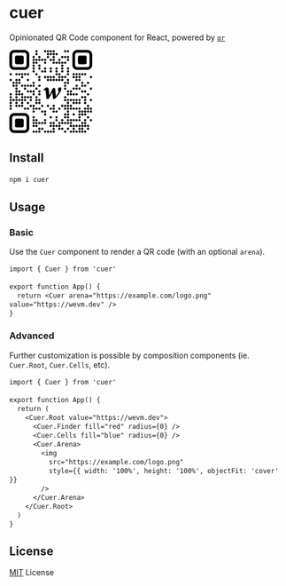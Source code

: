 # cuer

Opinionated QR Code component for React, powered by [`qr`](https://github.com/paulmillr/qr)

<picture>
  <source media="(prefers-color-scheme: dark)" srcset="./qr-dark.svg">
  <img alt="cuer logo" src="./qr-light.svg" width="auto" height="150px">
</picture>

## Install

```sh
npm i cuer
```

## Usage

### Basic

Use the `Cuer` component to render a QR code (with an optional `arena`).

```tsx
import { Cuer } from 'cuer'

export function App() {
  return <Cuer arena="https://example.com/logo.png" value="https://wevm.dev" />
}
```

### Advanced

Further customization is possible by composition components (ie. `Cuer.Root`, `Cuer.Cells`, etc).

```tsx
import { Cuer } from 'cuer'

export function App() {
  return (
    <Cuer.Root value="https://wevm.dev">
      <Cuer.Finder fill="red" radius={0} />
      <Cuer.Cells fill="blue" radius={0} />
      <Cuer.Arena>
        <img
          src="https://example.com/logo.png"
          style={{ width: '100%', height: '100%', objectFit: 'cover' }}
        />
      </Cuer.Arena>
    </Cuer.Root>
  )
}
```

## License

[MIT](/LICENSE) License
